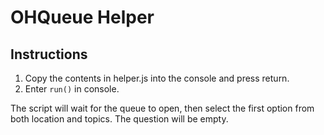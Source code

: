 # OHQueue Helper

## Instructions

1. Copy the contents in helper.js into the console and press return.
2. Enter `run()` in console.

The script will wait for the queue to open, then select the first option from both location and topics. The question will be empty.

